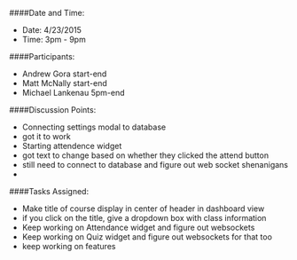 ####Date and Time:

* Date: 4/23/2015
* Time: 3pm - 9pm


####Participants:

* Andrew Gora        start-end
* Matt McNally       start-end
* Michael Lankenau     5pm-end


####Discussion Points:

* Connecting settings modal to database
 * got it to work
* Starting attendence widget
 * got text to change based on whether they clicked the attend button
  * still need to connect to database and figure out web socket shenanigans
* 


####Tasks Assigned:

* Make title of course display in center of header in dashboard view
 * if you click on the title, give a dropdown box with class information
* Keep working on Attendance widget and figure out websockets
* Keep working on Quiz widget and figure out websockets for that too
* keep working on features

